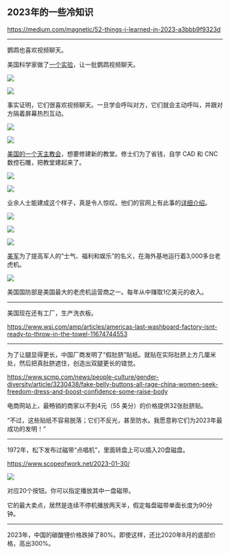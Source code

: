 ## 2023年的一些冷知识

https://medium.com/magnetic/52-things-i-learned-in-2023-a3bbb9f9323d

---

鹦鹉也喜欢视频聊天。

美国科学家做了[一个实验](https://news.northeastern.edu/2023/04/21/parrots-talking-video-calls/)，让一批鹦鹉视频聊天。

![](https://cdn.beekka.com/blogimg/asset/202312/bg2023120407.webp)

![](https://cdn.beekka.com/blogimg/asset/202312/bg2023120405.webp)

事实证明，它们很喜欢视频聊天。一旦学会呼叫对方，它们就会主动呼叫，并跟对方隔着屏幕热烈互动。

![](https://cdn.beekka.com/blogimg/asset/202312/bg2023120408.webp)

![](https://cdn.beekka.com/blogimg/asset/202312/bg2023120406.webp)

[美国的一个天主教会](https://hackaday.com/2023/01/13/a-medieval-gothic-monastery-built-using-cad-cam/)，想要修建新的教堂。修士们为了省钱，自学 CAD 和 CNC 数控石雕，把教堂建起来了。

![](https://cdn.beekka.com/blogimg/asset/202312/bg2023120409.webp)

![](https://cdn.beekka.com/blogimg/asset/202312/bg2023120410.webp)

业余人士能建成这个样子，真是令人惊叹。他们的官网上有此事的[详细介绍](https://carmelitegothic.com/cnc-stone-carving/)。

![](https://cdn.beekka.com/blogimg/asset/202312/bg2023120412.webp)

![](https://cdn.beekka.com/blogimg/asset/202312/bg2023120413.webp)

![](https://cdn.beekka.com/blogimg/asset/202312/bg2023120411.webp)

[美军](https://www.npr.org/2022/07/31/1110882487/dod-slot-machines-overseas-bases)为了提高军人的“士气、福利和娱乐”的名义，在海外基地运行着3,000多台老虎机。

![](https://cdn.beekka.com/blogimg/asset/202312/bg2023120414.webp)

美国国防部是美国最大的老虎机运营商之一。每年从中赚取1亿美元的收入。

---

美国现在还有工厂，生产洗衣板。

https://www.wsj.com/amp/articles/americas-last-washboard-factory-isnt-ready-to-throw-in-the-towel-11674744553

---

为了让腿显得更长，中国厂商发明了“假肚脐”贴纸。就贴在实际肚脐上方几厘米处，然后把真肚脐遮住，创造出双腿更长的错觉。

https://www.scmp.com/news/people-culture/gender-diversity/article/3230438/fake-belly-buttons-all-rage-china-women-seek-freedom-dress-and-boost-confidence-some-raise-body

电商网站上，最畅销的商家以不到4元（55 美分）的价格提供32张肚脐贴。

“不过，这些贴纸不容易脱落；它们不反光，甚至防水。我愿意称它们为2023年最成功的发明！”

---

1972年，松下发布过磁带“点唱机”，里面转盘上可以插入20盘磁盘。

https://www.scopeofwork.net/2023-01-30/

![](https://www.scopeofwork.net/content/images/size/w1000/2023/01/Panasonic-home-jukebox_prepared.jpg)

对应20个按钮。你可以指定播放其中一盘磁带。

它的最大卖点，居然是连续不停机播放两天半，假定每盘磁带单面长度为90分钟。

---

2023年，中国的碳酸锂价格跌掉了80%。即使这样，还比2020年8月的底部价格，高出300%。